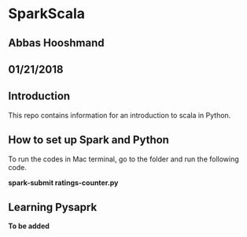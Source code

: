 # SparkScala
## Abbas Hooshmand
## 01/21/2018

## Introduction
This repo contains information for an introduction to scala in Python.

## How to set up Spark and Python

To run the codes in Mac terminal, go to the folder and run the following code.

**spark-submit ratings-counter.py**

## Learning Pysaprk

**To be added**

